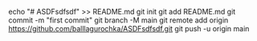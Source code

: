 echo "# ASDFsdfsdf" >> README.md
git init
git add README.md
git commit -m "first commit"
git branch -M main
git remote add origin https://github.com/balllagurochka/ASDFsdfsdf.git
git push -u origin main
